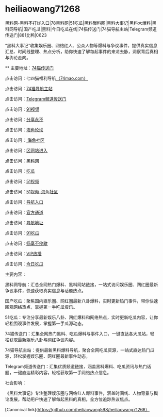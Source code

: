 # heiliaowang71268
黑料网-黑料不打烊入口|78黑料网|51吃瓜|黑料曝料网|黑料大事记|黑料大爆料|黑料网导航|国产吃瓜|黑料|今日吃瓜在线|74猫传送门|74猫导航主站|Telegram频道传送门|881比鸭|0623

“黑料大事记”收集娱乐圈、网络红人、公众人物等爆料与争议事件，提供真实信息汇总、时间线整理、热点分析，助你快速了解每起事件的来龙去脉，洞察背后真相与舆论走向。

** 主要地址：<a href="https://74mao.com/">74猫传送门</a>

点击访问：七四猫福利导航<a href="https://74mao.com/">（74mao.com）</a>

点击访问：<a href="https://74mao.com/">74猫导航主站</a>

点击访问：<a href="https://74mao.com/">Telegram频道传送门</a>

点击访问：<a href="https://hj-358.pages.dev/">91视频</a>

点击访问：<a href="https://hj-357.pages.dev/">分享永不</a>

点击访问：<a href="https://hj-554.pages.dev/">海角论坛</a>

点击访问：<a href="https://hj-540.pages.dev/"> 海角社区</a>

点击访问：<a href="https://hj-538.pages.dev/">区网站进入</a>

点击访问：<a href="https://hj-484.pages.dev/">黑料网</a>

点击访问：<a href="https://hj-482.pages.dev/">吃瓜</a>

点击访问：<a href="https://hj-454.pages.dev/">51视频</a>

点击访问：<a href="https://hj-433.pages.dev/">51视频-海角社区</a>

点击访问：<a href="https://hj-382.pages.dev/">导航入口</a>

点击访问：<a href="https://hj-376.pages.dev/">官方通道</a>

点击访问：<a href="https://hj-611.pages.dev/">导航地址</a>

点击访问：<a href="https://hj-608.pages.dev/">91吃瓜</a>

点击访问：<a href="https://hj-605.pages.dev/">畅享不停歇</a>

点击访问：<a href="https://hj-595.pages.dev/">VIP热播</a>

点击访问：<a href="https://hj-573.pages.dev/">今日吃瓜</a>


主要内容：

黑料网导航：汇总全网热门爆料、黑料网站链接，一站式访问娱乐圈、网红圈最新争议事件，快速获取真实信息与话题热点。

国产吃瓜：聚焦国内娱乐圈、网红圈最新八卦爆料，实时更新热门事件，带你快速围观网络热点，掌握第一手吃瓜资讯。

51吃瓜：专注分享最新娱乐八卦、网红爆料和网络热点，实时更新吃瓜内容，让你轻松围观事件发展，掌握第一手瓜源动态。

74猫传送门：汇集全网热门黑料、吃瓜爆料与事件入口，一键直达各大瓜站，轻松获取最新娱乐八卦与网红争议内容。

74猫导航主站：提供最新黑料爆料导航，聚合全网吃瓜资源，一站式直达热门瓜源，轻松掌握娱乐圈、网红圈最新事件动态。

Telegram频道传送门：汇集优质频道链接，涵盖黑料爆料、吃瓜资讯与热门话题，一键直达精彩内容，轻松获取第一手网络热点信息。

社会影响：

《黑料大事记》专注整理娱乐圈与网络红人爆料事件，涵盖时间线、人物背景与舆论发展，帮助用户快速了解每起黑料的真相，全方位追踪热议焦点。

[Canonical link](https://github.com/heiliaowang598/heiliaowang71268）

